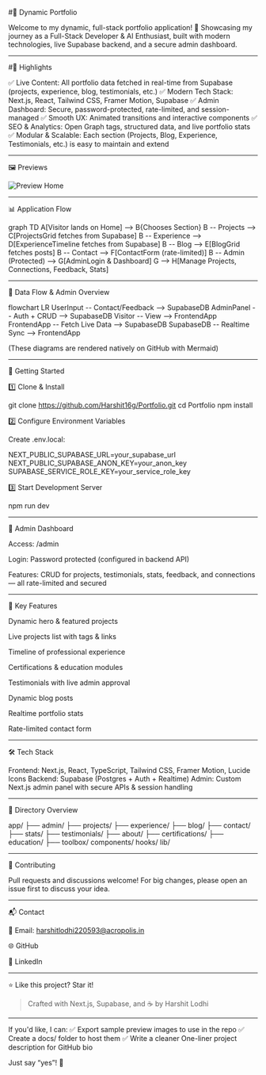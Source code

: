 

#📃 Dynamic Portfolio

   

Welcome to my dynamic, full-stack portfolio application! 🚀
Showcasing my journey as a Full-Stack Developer & AI Enthusiast, built with modern technologies, live Supabase backend, and a secure admin dashboard.


---

#🌟 Highlights

✅ Live Content: All portfolio data fetched in real-time from Supabase (projects, experience, blog, testimonials, etc.)
✅ Modern Tech Stack: Next.js, React, Tailwind CSS, Framer Motion, Supabase
✅ Admin Dashboard: Secure, password-protected, rate-limited, and session-managed
✅ Smooth UX: Animated transitions and interactive components
✅ SEO & Analytics: Open Graph tags, structured data, and live portfolio stats
✅ Modular & Scalable: Each section (Projects, Blog, Experience, Testimonials, etc.) is easy to maintain and extend


---

🖼️ Previews

![Preview Home](https://harshitlodhisportfolio.vercel.app/home) 

---

📊 Application Flow

graph TD
  A[Visitor lands on Home] --> B{Chooses Section}
  B -- Projects --> C[ProjectsGrid fetches from Supabase]
  B -- Experience --> D[ExperienceTimeline fetches from Supabase]
  B -- Blog --> E[BlogGrid fetches posts]
  B -- Contact --> F[ContactForm (rate-limited)]
  B -- Admin (Protected) --> G[AdminLogin & Dashboard]
  G --> H[Manage Projects, Connections, Feedback, Stats]


---

🔄 Data Flow & Admin Overview

flowchart LR
  UserInput -- Contact/Feedback --> SupabaseDB
  AdminPanel -- Auth + CRUD --> SupabaseDB
  Visitor -- View --> FrontendApp
  FrontendApp -- Fetch Live Data --> SupabaseDB
  SupabaseDB -- Realtime Sync --> FrontendApp

(These diagrams are rendered natively on GitHub with Mermaid)


---

🚀 Getting Started

1️⃣ Clone & Install

git clone https://github.com/Harshit16g/Portfolio.git
cd Portfolio
npm install

2️⃣ Configure Environment Variables

Create .env.local:

NEXT_PUBLIC_SUPABASE_URL=your_supabase_url
NEXT_PUBLIC_SUPABASE_ANON_KEY=your_anon_key
SUPABASE_SERVICE_ROLE_KEY=your_service_role_key

3️⃣ Start Development Server

npm run dev


---

🔐 Admin Dashboard

Access: /admin

Login: Password protected (configured in backend API)

Features: CRUD for projects, testimonials, stats, feedback, and connections — all rate-limited and secured



---

🧩 Key Features

Dynamic hero & featured projects

Live projects list with tags & links

Timeline of professional experience

Certifications & education modules

Testimonials with live admin approval

Dynamic blog posts

Realtime portfolio stats

Rate-limited contact form



---

🛠 Tech Stack

Frontend: Next.js, React, TypeScript, Tailwind CSS, Framer Motion, Lucide Icons
Backend: Supabase (Postgres + Auth + Realtime)
Admin: Custom Next.js admin panel with secure APIs & session handling


---

📂 Directory Overview

app/
  ├── admin/
  ├── projects/
  ├── experience/
  ├── blog/
  ├── contact/
  ├── stats/
  ├── testimonials/
  ├── about/
  ├── certifications/
  ├── education/
  ├── toolbox/
components/
hooks/
lib/


---

🤝 Contributing

Pull requests and discussions welcome!
For big changes, please open an issue first to discuss your idea.


---

📬 Contact

📧 Email: harshitlodhi220593@acropolis.in

🌐 GitHub

💼 LinkedIn



---

⭐ Like this project? Star it!

> Crafted with Next.js, Supabase, and ☕ by Harshit Lodhi




---

If you'd like, I can: ✅ Export sample preview images to use in the repo
✅ Create a docs/ folder to host them
✅ Write a cleaner One-liner project description for GitHub bio

Just say “yes”! 🚀

